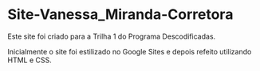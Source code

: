 # Site-Vanessa_Miranda-Corretora

Este site foi criado para a Trilha 1 do Programa Descodificadas.

Inicialmente o site foi estilizado no Google Sites e depois refeito utilizando HTML e CSS.
